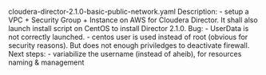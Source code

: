 ﻿

cloudera-director-2.1.0-basic-public-network.yaml
Description: 
	- setup a VPC + Security Group + Instance on AWS for Cloudera Director. It shall also launch install script on CentOS to install Director 2.1.0.
Bug: 
	- UserData is not correctly launched.
	- centos user is used instead of root (obvious for security reasons). But does not enough priviledges to deactivate firewall.
Next steps:
	- variabilize the username (instead of aheib), for resources naming & management

